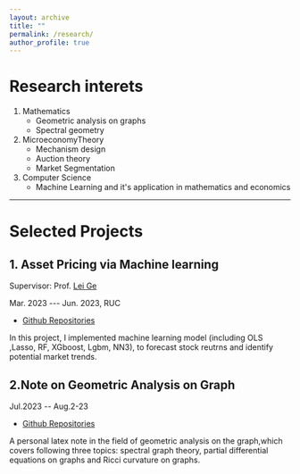 ```yaml
---
layout: archive
title: ""
permalink: /research/
author_profile: true
---
```



# Research interets

1. Mathematics
   - Geometric analysis on graphs
   - Spectral geometry 
2. MicroeconomyTheory
    - Mechanism design
    - Auction theory
    - Market Segmentation
3. Computer Science
   -  Machine Learning and it's application in  mathematics and economics
   
---

# Selected Projects

## 1. Asset Pricing via Machine learning

Supervisor: Prof. [Lei Ge](http://econ.ruc.edu.cn/jszy/fea3723225674f648224755a1b247658.htm)

Mar. 2023 --- Jun. 2023, RUC

- [Github Repositories](https://github.com/fexas/StockProject)

In this project, I implemented machine learning model (including OLS ,Lasso, RF, XGboost, Lgbm, NN3), to forecast stock reutrns and identify potential market trends.

## 2.Note on Geometric Analysis on Graph

Jul.2023 -- Aug.2-23

- [Github Repositories](https://github.com/fexas/Note-on-Geometric-Analysis-on-Graph)
  
A personal latex note in the field of geometric analysis on the graph,which covers following three topics: spectral graph theory, partial differential equations on graphs and Ricci curvature on graphs.
